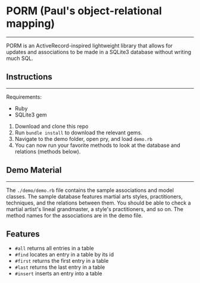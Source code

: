 # PORM (Paul's object-relational mapping)
---
PORM is an ActiveRecord-inspired lightweight library that allows for updates and associations to be made in a SQLite3 database without writing much SQL.

## Instructions
---
Requirements:
- Ruby
- SQLite3 gem

1. Download and clone this repo
2. Run `bundle install` to download the relevant gems.
3. Navigate to the demo folder, open pry, and load `demo.rb`
4. You can now run your favorite methods to look at the database and relations (methods below).

## Demo Material
---
The `./demo/demo.rb` file contains the sample associations and model classes. The sample database features martial arts styles, practitioners, techniques, and the relations between them. You should be able to check a martial artist's lineal grandmaster, a style's practitioners, and so on. The method names for the associations are in the demo file.

## Features
- `#all` returns all entries in a table
- `#find` locates an entry in a table by its id
- `#first` returns the first entry in a table
- `#last` returns the last entry in a table
- `#insert` inserts an entry into a table
